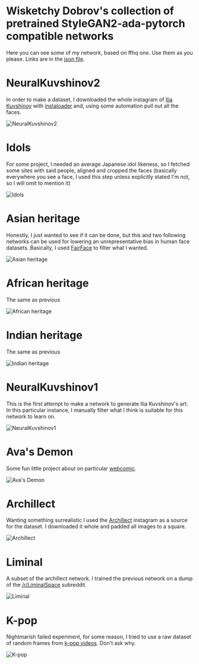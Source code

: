# Wisketchy Dobrov's collection of pretrained StyleGAN2-ada-pytorch compatible networks

Here you can see some of my network, based on ffhq one. Use them as you please.
Links are in the [json file](https://raw.githubusercontent.com/dobrosketchkun/wd_network_zoo/main/wd_networks.json).

# NeuralKuvshinov2 

In order to make a dataset, I downloaded the whole instagram of [Ilia Kuvshinov](https://www.instagram.com/kuvshinov_ilya/) with [instaloader](https://instaloader.github.io/) and, using some automation pull out all the faces.

![NeuralKuvshinov2 ](https://raw.githubusercontent.com/dobrosketchkun/wd_network_zoo/main/files/nkv2_v3.jpg)

# Idols

For some project, I needed an average Japanese idol likeness, so I fetched some sites with said people, aligned and cropped the faces (basically everywhere you see a face, I used this step unless explicitly stated I'm not, so I will omit to mention it) 

![Idols](https://raw.githubusercontent.com/dobrosketchkun/wd_network_zoo/main/files/idols_v5.jpg)

# Asian heritage

Honestly, I just wanted to see if it can be done, but this and two following networks can be used for lowering an unrepresentative bias in human face datasets.
Basically, I used [FairFace](https://github.com/dchen236/FairFace) to filter what I wanted.

![Asian heritage](https://raw.githubusercontent.com/dobrosketchkun/wd_network_zoo/main/files/asian_v1.jpg)

# African heritage

The same as previous

![African heritage](https://raw.githubusercontent.com/dobrosketchkun/wd_network_zoo/main/files/black_v1.jpg)

# Indian heritage

The same as previous

![Indian heritage](https://raw.githubusercontent.com/dobrosketchkun/wd_network_zoo/main/files/indian_v1.jpg)

# NeuralKuvshinov1

This is the first attempt to make a network to generate Ilia Kuvshinov's art. In this particular instance, I manually filter what I think is suitable for this network to learn on.

![NeuralKuvshinov1](https://raw.githubusercontent.com/dobrosketchkun/wd_network_zoo/main/files/nkv1_v27.jpg)

# Ava's Demon

Some fun little project about on particular [webcomic](https://www.avasdemon.com/).

![Ava's Demon](https://raw.githubusercontent.com/dobrosketchkun/wd_network_zoo/main/files/avasdemon_v1.jpg)

# Archillect

Wanting something surrealistic I used the [Archillect](https://www.instagram.com/archillect/?hl=en) instagram as a source for the dataset. I downloaded it whole and padded all images to a square.

![Archillect](https://raw.githubusercontent.com/dobrosketchkun/wd_network_zoo/main/files/archillect_v22.jpg)

# Liminal

A subset of the archillect network. I trained the previous network on a dump of the [/r/LiminalSpace](https://www.reddit.com/r/LiminalSpace) subreddit.

![Liminal](https://raw.githubusercontent.com/dobrosketchkun/wd_network_zoo/main/files/liminal_v1.jpg)


# K-pop

Nightmarish failed experiment, for some reason, I tried to use a raw dataset of random frames from [k-pop videos](https://www.youtube.com/channel/UCaO6TYtlC8U5ttz62hTrZgg/videos). Don't ask why.

![K-pop](https://raw.githubusercontent.com/dobrosketchkun/wd_network_zoo/main/files/kpop_v1.jpg)
